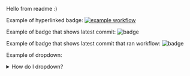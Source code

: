 Hello from readme :)

Example of hyperlinked badge:
[![example workflow](https://github.com/nckackerman/nckackerman.github.io/actions/workflows/CI_non_prod.yml/badge.svg)](http://youtube.com)

Example of badge that shows latest commit:
![badge](https://img.shields.io/endpoint?url=https://gist.githubusercontent.com/nckackerman/6f8c0d7179c381b68eea64374e7dbe8a/raw/test.json)

Example of badge that shows latest commit that ran workflow:
![badge](https://img.shields.io/endpoint?url=https://gist.githubusercontent.com/nckackerman/6f8c0d7179c381b68eea64374e7dbe8a/raw/test.json)

Example of dropdown:
<details>
<summary>How do I dropdown?</summary>
<br>
This is how you dropdown.
<br><br>
<pre>
&lt;details&gt;
&lt;summary&gt;How do I dropdown?&lt;&#47;summary&gt;
&lt;br&gt;
This is how you dropdown.
&lt;&#47;details&gt;
</pre>
</details>